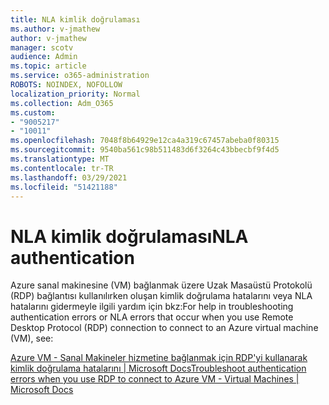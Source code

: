 ```yaml
---
title: NLA kimlik doğrulaması
ms.author: v-jmathew
author: v-jmathew
manager: scotv
audience: Admin
ms.topic: article
ms.service: o365-administration
ROBOTS: NOINDEX, NOFOLLOW
localization_priority: Normal
ms.collection: Adm_O365
ms.custom:
- "9005217"
- "10011"
ms.openlocfilehash: 7048f8b64929e12ca4a319c67457abeba0f80315
ms.sourcegitcommit: 9540ba561c98b511483d6f3264c43bbecbf9f4d5
ms.translationtype: MT
ms.contentlocale: tr-TR
ms.lasthandoff: 03/29/2021
ms.locfileid: "51421188"
---
```

# <a name="nla-authentication"></a><span data-ttu-id="efebd-102">NLA kimlik doğrulaması</span><span class="sxs-lookup"><span data-stu-id="efebd-102">NLA authentication</span></span>

<span data-ttu-id="efebd-103">Azure sanal makinesine (VM) bağlanmak üzere Uzak Masaüstü Protokolü (RDP) bağlantısı kullanılırken oluşan kimlik doğrulama hatalarını veya NLA hatalarını gidermeyle ilgili yardım için bkz:</span><span class="sxs-lookup"><span data-stu-id="efebd-103">For help in troubleshooting authentication errors or NLA errors that occur when you use Remote Desktop Protocol (RDP) connection to connect to an Azure virtual machine (VM), see:</span></span>

[<span data-ttu-id="efebd-104">Azure VM - Sanal Makineler hizmetine bağlanmak için RDP'yi kullanarak kimlik doğrulama hatalarını | Microsoft Docs</span><span class="sxs-lookup"><span data-stu-id="efebd-104">Troubleshoot authentication errors when you use RDP to connect to Azure VM - Virtual Machines | Microsoft Docs</span></span>](https://docs.microsoft.com/troubleshoot/azure/virtual-machines/cannot-connect-rdp-azure-vm)
